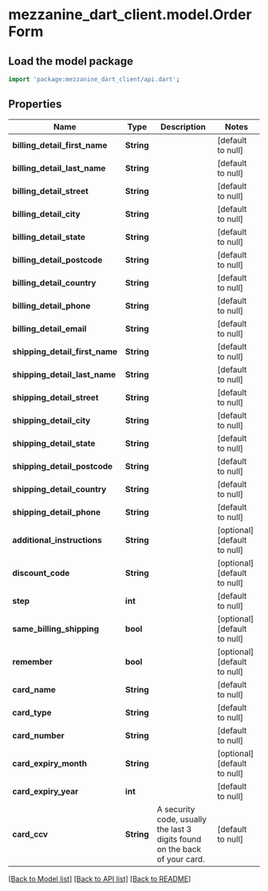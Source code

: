 # mezzanine_dart_client.model.OrderForm

## Load the model package
```dart
import 'package:mezzanine_dart_client/api.dart';
```

## Properties
Name | Type | Description | Notes
------------ | ------------- | ------------- | -------------
**billing_detail_first_name** | **String** |  | [default to null]
**billing_detail_last_name** | **String** |  | [default to null]
**billing_detail_street** | **String** |  | [default to null]
**billing_detail_city** | **String** |  | [default to null]
**billing_detail_state** | **String** |  | [default to null]
**billing_detail_postcode** | **String** |  | [default to null]
**billing_detail_country** | **String** |  | [default to null]
**billing_detail_phone** | **String** |  | [default to null]
**billing_detail_email** | **String** |  | [default to null]
**shipping_detail_first_name** | **String** |  | [default to null]
**shipping_detail_last_name** | **String** |  | [default to null]
**shipping_detail_street** | **String** |  | [default to null]
**shipping_detail_city** | **String** |  | [default to null]
**shipping_detail_state** | **String** |  | [default to null]
**shipping_detail_postcode** | **String** |  | [default to null]
**shipping_detail_country** | **String** |  | [default to null]
**shipping_detail_phone** | **String** |  | [default to null]
**additional_instructions** | **String** |  | [optional] [default to null]
**discount_code** | **String** |  | [optional] [default to null]
**step** | **int** |  | [default to null]
**same_billing_shipping** | **bool** |  | [optional] [default to null]
**remember** | **bool** |  | [optional] [default to null]
**card_name** | **String** |  | [default to null]
**card_type** | **String** |  | [default to null]
**card_number** | **String** |  | [default to null]
**card_expiry_month** | **String** |  | [optional] [default to null]
**card_expiry_year** | **int** |  | [default to null]
**card_ccv** | **String** | A security code, usually the last 3 digits found on the back of your card. | [default to null]

[[Back to Model list]](../README.md#documentation-for-models) [[Back to API list]](../README.md#documentation-for-api-endpoints) [[Back to README]](../README.md)


